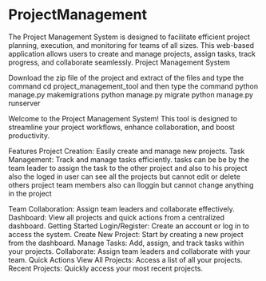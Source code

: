 # ProjectManagement
The Project Management System is designed to facilitate efficient project planning, execution, and monitoring for teams of all sizes. This web-based application allows users to create and manage projects, assign tasks, track progress, and collaborate seamlessly.
Project Management System


Download the zip file of the project and extract of the files and type the command 
cd project_management_tool
and then type the command python manage.py makemigrations
python manage.py migrate
python manage.py runserver

Welcome to the Project Management System! This tool is designed to streamline your project workflows, enhance collaboration, and boost productivity.

Features
Project Creation: Easily create and manage new projects.
Task Management: Track and manage tasks efficiently. tasks can be be by the team leader to assign the task to the other project and also to his project also 
the loged in user can see all the projects but cannot edit or delete others project
team members also can lloggin but cannot change anything in the project

Team Collaboration: Assign team leaders and collaborate effectively.
Dashboard: View all projects and quick actions from a centralized dashboard.
Getting Started
Login/Register: Create an account or log in to access the system.
Create New Project: Start by creating a new project from the dashboard.
Manage Tasks: Add, assign, and track tasks within your projects.
Collaborate: Assign team leaders and collaborate with your team.
Quick Actions
View All Projects: Access a list of all your projects.
Recent Projects: Quickly access your most recent projects.
